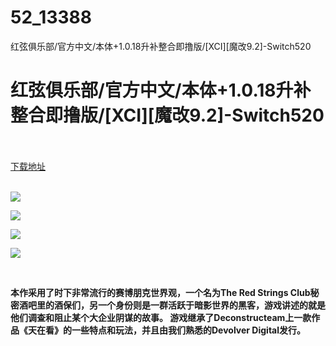 # 52_13388
红弦俱乐部/官方中文/本体+1.0.18升补整合即撸版/[XCI][魔改9.2]-Switch520
# 红弦俱乐部/官方中文/本体+1.0.18升补整合即撸版/[XCI][魔改9.2]-Switch520
 <br/></br>
[下载地址](https://www.switch520.cc/article/13388 "下载地址")
<br/></br>

<p><img src="https://www.switch520.cc/muke_img/upload_art_editor_20210505-1_846b6436492075469b020a34d57a26d4.jpg"></p>
<p><img src="https://www.switch520.cc/muke_img/upload_art_editor_20210505-1_9acfe390b88518e61414472e1018cb80.jpg"></p>
<p><img src="https://www.switch520.cc/muke_img/upload_art_editor_20210505-1_ccab357432e8910747841c0f855139f7.jpg"></p>
<p><img src="https://www.switch520.cc/muke_img/upload_art_editor_20210505-1_db3fed332d5ee5350696be67a615ea35.jpg"></p>
<p>&nbsp;</p>
<p><strong>本作采用了时下非常流行的赛博朋克世界观，一个名为The Red Strings Club秘密酒吧里的酒保们，另一个身份则是一群活跃于暗影世界的黑客，游戏讲述的就是他们调查和阻止某个大企业阴谋的故事。 游戏继承了Deconstructeam上一款作品《天在看》的一些特点和玩法，并且由我们熟悉的Devolver Digital发行。</strong></p>
<p><strong>&nbsp;</strong></p>
<p><strong>&nbsp;</strong></p>

